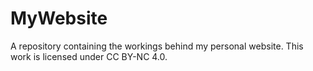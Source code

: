 # MyWebsite
A repository containing the workings behind my personal website.
This work is licensed under CC BY-NC 4.0.
